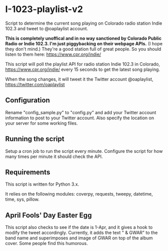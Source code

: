 # I-1023-playlist-v2
Script to determine the current song playing on Colorado radio station Indie 102.3 and tweet to @oaplaylist account.

**This is completely unoffical and in no way sanctioned by Colorado Public Radio or Indie 102.3. I'm just piggybacking on their webpage APIs.** (I hope they don't mind.) They're a good station full of great people. So you should listen to them here: https://www.cpr.org/indie/

This script will poll the playlist API for radio station Indie 102.3 in Colorado, https://www.cpr.org/indie/ every 15 seconds to get the latest song playing. 

When the song changes, it will tweet it the Twitter account @oaplaylist, https://twitter.com/oaplaylist

## Configuration
Rename "config_sample.py" to "config.py" and add your Twitter account information to post to your Twitter account. Also specify the location on your server for some working files.

## Running the script

Setup a cron job to run the script every minute. Configure the script for how many times per minute it should check the API.

## Requirements
This script is written for Python 3.x. 

It relies on the following modules: coverpy, requests, tweepy, datetime, time, sys, pillow.

## April Fools' Day Easter Egg
This script also checks to see if the date is 1-Apr, and it gives a hook to modify the tweet accordingly. Currently, it adds the text " & GWAR" to the band name and superimposes and image of GWAR on top of the album cover. Some people find this humorous.
